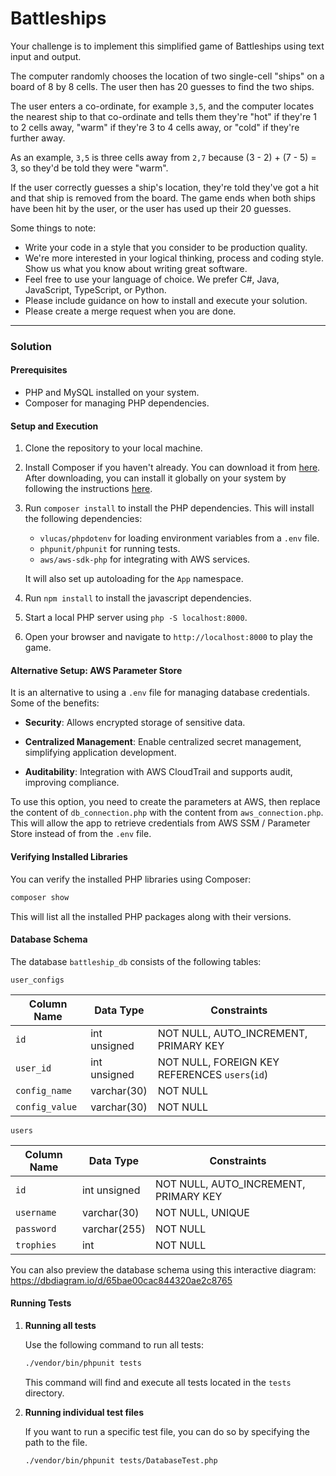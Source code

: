# Battleships

Your challenge is to implement this simplified game of Battleships using text input and output.

The computer randomly chooses the location of two single-cell "ships" on a board of 8 by 8 cells. The user then has 20 guesses to find the two ships.

The user enters a co-ordinate, for example `3,5`, and the computer locates the nearest ship to that co-ordinate and tells them they're "hot" if they're 1 to 2 cells away, "warm" if they're 3 to 4 cells away, or "cold" if they're further away.

As an example, `3,5` is three cells away from `2,7` because (3 - 2) + (7 - 5) = 3, so they'd be told they were "warm".

If the user correctly guesses a ship's location, they're told they've got a hit and that ship is removed from the board. The game ends when both ships have been hit by the user, or the user has used up their 20 guesses.

Some things to note:

- Write your code in a style that you consider to be production quality.
- We're more interested in your logical thinking, process and coding style. Show us what you know about writing great software.
- Feel free to use your language of choice. We prefer C#, Java, JavaScript, TypeScript, or Python.
- Please include guidance on how to install and execute your solution.
- Please create a merge request when you are done.

---

### Solution

#### Prerequisites

- PHP and MySQL installed on your system.
- Composer for managing PHP dependencies.

#### Setup and Execution

1. Clone the repository to your local machine.
2. Install Composer if you haven't already. You can download it from [here](https://getcomposer.org/download/). After downloading, you can install it globally on your system by following the instructions [here](https://getcomposer.org/doc/00-intro.md#globally).
3. Run `composer install` to install the PHP dependencies. This will install the following dependencies:

   - `vlucas/phpdotenv` for loading environment variables from a `.env` file.
   - `phpunit/phpunit` for running tests.
   - `aws/aws-sdk-php` for integrating with AWS services.

   It will also set up autoloading for the `App` namespace.

4. Run `npm install` to install the javascript dependencies.
5. Start a local PHP server using `php -S localhost:8000`.
6. Open your browser and navigate to `http://localhost:8000` to play the game.

#### Alternative Setup: AWS Parameter Store

It is an alternative to using a `.env` file for managing database credentials. Some of the benefits:

- **Security**: Allows encrypted storage of sensitive data.

- **Centralized Management**: Enable centralized secret management, simplifying application development.

- **Auditability**: Integration with AWS CloudTrail and supports audit, improving compliance.

To use this option, you need to create the parameters at AWS, then replace the content of `db_connection.php` with the content from `aws_connection.php`. This will allow the app to retrieve credentials from AWS SSM / Parameter Store instead of from the `.env` file.

#### Verifying Installed Libraries

You can verify the installed PHP libraries using Composer:

```bash
composer show
```

This will list all the installed PHP packages along with their versions.

#### Database Schema

The database `battleship_db` consists of the following tables:

`user_configs`

| Column Name    | Data Type    | Constraints                                    |
| -------------- | ------------ | ---------------------------------------------- |
| `id`           | int unsigned | NOT NULL, AUTO_INCREMENT, PRIMARY KEY          |
| `user_id`      | int unsigned | NOT NULL, FOREIGN KEY REFERENCES `users`(`id`) |
| `config_name`  | varchar(30)  | NOT NULL                                       |
| `config_value` | varchar(30)  | NOT NULL                                       |

`users`

| Column Name | Data Type    | Constraints                           |
| ----------- | ------------ | ------------------------------------- |
| `id`        | int unsigned | NOT NULL, AUTO_INCREMENT, PRIMARY KEY |
| `username`  | varchar(30)  | NOT NULL, UNIQUE                      |
| `password`  | varchar(255) | NOT NULL                              |
| `trophies`  | int          | NOT NULL                              |

You can also preview the database schema using this interactive diagram: https://dbdiagram.io/d/65bae00cac844320ae2c8765

#### Running Tests

1. **Running all tests**

   Use the following command to run all tests:

   ```bash
   ./vendor/bin/phpunit tests
   ```

   This command will find and execute all tests located in the `tests` directory.

2. **Running individual test files**

   If you want to run a specific test file, you can do so by specifying the path to the file.

   ```bash
   ./vendor/bin/phpunit tests/DatabaseTest.php
   ```
